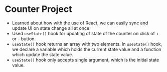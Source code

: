 # Counter Project

- Learned about how with the use of React, we can easily sync and update UI on state change all at once.
- Used `useState()` hook for updating of state of the counter on click of + or - button.
- `useState()` hook returns an array with two elements. In `useState()` hook, we declare a variable which holds the current state value and a function which update the state value.
- `useState()` hook only accepts single argument, which is the initial state value.